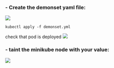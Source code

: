 ### - Create the demonset yaml file:
<img src="https://github.com/Asem-Mohamed-321/iVolve-OJT/assets/167926594/fd44ccbb-6a68-4b0f-884c-c2ac668d6e3f">

```
kubectl apply -f demonset.yml
```
check that pod is deployed
<img src="https://github.com/Asem-Mohamed-321/iVolve-OJT/assets/167926594/eb3a74eb-bae0-4251-a526-bf466cf3f370">

### - taint the minikube node with your value:
<img src="https://github.com/Asem-Mohamed-321/iVolve-OJT/assets/167926594/cf2a4d32-ecf0-46fd-9c72-a244a8e411f8">
